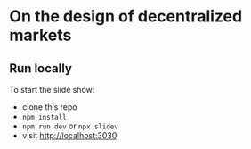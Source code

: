 # On the design of decentralized markets

## Run locally
To start the slide show:

- clone this repo
- `npm install`
- `npm run dev` or `npx slidev`
- visit <http://localhost:3030>
